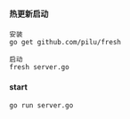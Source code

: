 

#### 热更新启动
```
安装
go get github.com/pilu/fresh

启动
fresh server.go
```
  
#### start 
`go run server.go`